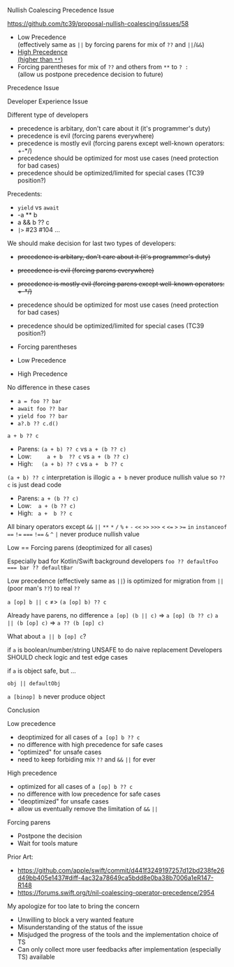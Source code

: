 Nullish Coalescing Precedence Issue

https://github.com/tc39/proposal-nullish-coalescing/issues/58

- Low Precedence <br>(effectively same as `||` by forcing parens for mix of `??` and `||`/`&&`)
- [High Precedence <br>(higher than `**`)](https://github.com/tc39/proposal-nullish-coalescing/issues/26#issuecomment-511344028)
- Forcing parentheses for mix of `??` and others from `**` to `? :` <br>(allow us postpone precedence decision to future)

Precedence Issue

Developer Experience Issue

Different type of developers

- precedence is arbitary, don't care about it (it's programmer's duty)
- precedence is evil (forcing parens everywhere)
- precedence is mostly evil (forcing parens except well-known operators: +-*/)
- precedence should be optimized for most use cases (need protection for bad cases)
- precedence should be optimized/limited for special cases (TC39 position?)

Precedents:

- `yield` vs `await`
- -a ** b
- a && b ?? c
- `|>` #23 #104 ...

We should make decision for last two types of developers:
- ~~precedence is arbitary, don't care about it (it's programmer's duty)~~
- ~~precedence is evil (forcing parens everywhere)~~
- ~~precedence is mostly evil (forcing parens except well-known operators: +-*/)~~
- precedence should be optimized for most use cases (need protection for bad cases)
- precedence should be optimized/limited for special cases (TC39 position?)

- Forcing parentheses
- Low Precedence
- High Precedence

No difference in these cases
- `a = foo ?? bar`
- `await foo ?? bar`
- `yield foo ?? bar`
- `a?.b ?? c.d()`

`a + b ?? c`

- Parens: `(a + b) ?? c` vs `a + (b ?? c)`
- Low: &nbsp; &nbsp; &nbsp; &nbsp; `a + b  ?? c` vs `a + (b ?? c)`
- High: &nbsp; &nbsp;&nbsp;`(a + b) ?? c` vs `a +  b ?? c`

`(a + b) ?? c` interpretation is illogic
`a + b` never produce nullish value
so `?? c` is just dead code

- Parens: `a + (b ?? c)`
- Low: &nbsp;&nbsp; `a + (b ?? c)`
- High: &nbsp; `a +  b ?? c`

All binary operators except `&&` `||`
`**` `*` `/` `%` `+` `-` `<<` `>>` `>>>` `<` `<=` `>` `>=`
`in` `instanceof` `==` `!=` `===` `!==` `&` `^` `|`
never produce nullish value

Low == Forcing parens (deoptimized for all cases)

Especially bad for Kotlin/Swift background developers
`foo ?? defaultFoo === bar ?? defaultBar`

Low precedence (effectively same as `||`) is optimized
for migration from `||` (poor man's `??`) to real `??`

`a [op] b || c` ≠> `(a [op] b) ?? c`

Already have parens, no difference
`a [op] (b || c)` => `a [op] (b ?? c)`
`a || (b [op] c)` => `a ?? (b [op] c)`

What about `a || b [op] c`?

if `a` is boolean/number/string
UNSAFE to do naive replacement
Developers SHOULD check logic and test edge cases

if `a` is object
safe, but ...

`obj || defaultObj`

`a [binop] b` never produce object

Conclusion

Low precedence &nbsp; &nbsp; &nbsp; &nbsp; &nbsp;
- deoptimized for all cases of `a [op] b ?? c`
- no difference with high precedence for safe cases
- "optimized" for unsafe cases
- need to keep forbiding mix `??` and `&&` `||` for ever

High precedence &nbsp; &nbsp; &nbsp; &nbsp; &nbsp;
- optimized for all cases of `a [op] b ?? c`
- no difference with low precedence for safe cases
- "deoptimized" for unsafe cases
- allow us eventually remove the limitation of `&&` `||`

Forcing parens &nbsp; &nbsp; &nbsp; &nbsp; &nbsp;
- Postpone the decision
- Wait for tools mature

Prior Art:
- https://github.com/apple/swift/commit/d441f3249197257d12bd238fe26d49bb405e1437#diff-4ac32a78649ca5bdd8e0ba38b7006a1eR147-R148
- https://forums.swift.org/t/nil-coalescing-operator-precedence/2954

My apologize for too late to bring the concern
- Unwilling to block a very wanted feature
- Misunderstanding of the status of the issue
- Misjudged the progress of the tools and the implementation choice of TS
- Can only collect more user feedbacks after implementation (especially TS) available
